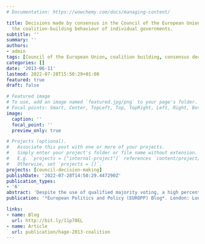 ```yaml
---
# Documentation: https://wowchemy.com/docs/managing-content/

title: Decisions made by consensus in the Council of the European Union emerge from
  the coalition-building behaviour of individual governments.
subtitle: ''
summary: ''
authors:
- admin
tags: [Council of the European Union, coalition building, consensus decisions, agent-based model, multilateral negotiations, blocking coalitions, voting rule]
categories: []
date: '2013-06-11'
lastmod: 2022-07-28T15:50:29+01:00
featured: true
draft: false

# Featured image
# To use, add an image named `featured.jpg/png` to your page's folder.
# Focal points: Smart, Center, TopLeft, Top, TopRight, Left, Right, BottomLeft, Bottom, BottomRight.
image:
  caption: ''
  focal_point: ''
  preview_only: true

# Projects (optional).
#   Associate this post with one or more of your projects.
#   Simply enter your project's folder or file name without extension.
#   E.g. `projects = ["internal-project"]` references `content/project/deep-learning/index.md`.
#   Otherwise, set `projects = []`.
projects: [council-decision-making]
publishDate: '2022-07-28T14:50:29.447290Z'
publication_types:
- '6'
abstract: 'Despite the use of qualified majority voting, a high percentage of decisions in the Council of the European Union are still made by consensus. Frank Häge outlines a model which can potentially explain this phenomenon. He argues that the high numbers of decisions made by consensus are in fact an unintended by-product of coalition building within the Council: states band together to form blocking coalitions, with eventual decisions reflecting a compromise between these coalitions (and therefore a consensus between all states). This explains why decisions made by consensus are still extremely common, despite the EU enlargements which have taken place since the mid-1990s.'
publication: '*European Politics and Policy (EUROPP) Blog*. London: London School of Economics and Political Science (available at http://bit.ly/11p70EL'

links: 
- name: Blog
  url: http://bit.ly/11p70EL
- name: Article
  url: publication/hage-2013-coalition
---
```


